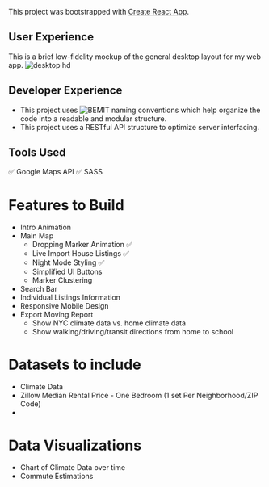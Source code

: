 This project was bootstrapped with [Create React App](https://github.com/facebookincubator/create-react-app).

## User Experience
This is a brief low-fidelity mockup of the general desktop layout for my web app.
![desktop hd](https://user-images.githubusercontent.com/7752303/32258883-7fc19bc4-be93-11e7-99ba-a6c385e55d05.png)

## Developer Experience
* This project uses ![BEMIT naming conventions](https://csswizardry.com/2015/08/bemit-taking-the-bem-naming-convention-a-step-further/) which help organize the code into a readable and modular structure.
* This project uses a RESTful API structure to optimize server interfacing.

## Tools Used
:white_check_mark: Google Maps API
:white_check_mark: SASS

# Features to Build
* Intro Animation
* Main Map
  * Dropping Marker Animation :white_check_mark:
  * Live Import House Listings :white_check_mark:
  * Night Mode Styling :white_check_mark:
  * Simplified UI Buttons
  * Marker Clustering
* Search Bar
* Individual Listings Information
* Responsive Mobile Design
* Export Moving Report
  * Show NYC climate data vs. home climate data
  * Show walking/driving/transit directions from home to school

# Datasets to include
* Climate Data
* Zillow Median Rental Price - One Bedroom (1 set Per Neighborhood/ZIP Code)
*

# Data Visualizations
* Chart of Climate Data over time
* Commute Estimations
